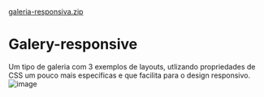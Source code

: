 
[galeria-responsiva.zip](https://github.com/jadielsanttos/Galery-responsive/files/6379065/galeria-responsiva.zip)
# Galery-responsive
Um tipo de galeria com 3 exemplos de layouts, utlizando propriedades de CSS um pouco mais específicas e que facilita para o design responsivo.
![image](https://user-images.githubusercontent.com/82414367/116127432-35a54800-a69e-11eb-9f6b-35a0ec5a0fb2.png)
